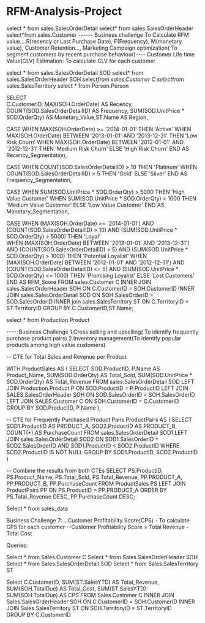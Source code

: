 # RFM-Analysis-Project
select * from sales.SalesOrderDetail
select* from sales.SalesOrderHeader
select*from sales.Customer
------ Business challenge To Calculate RFM value....R(recency or Last Purchase Date), F(Frequency), M(monetary value), 
Customer Retention...,
Marketing Campaign optimization( To segment customers by recent purchase behaviour)----
Customer Life time Value(CLV) Estimation: To calculate CLV for each customer

select * from sales.SalesOrderDetail SOD
select* from sales.SalesOrderHeader SOH
select*from sales.Customer C
select*from sales.SalesTerritory
select * from Person.Person

SELECT  
 C.CustomerID, 
 MAX(SOH.OrderDate) AS Recency,
COUNT(SOD.SalesOrderDetailID) AS Frequency,
SUM(SOD.UnitPrice * SOD.OrderQty) AS Monetary_Value,ST.Name AS Region,

CASE 
WHEN MAX(SOH.OrderDate) >= '2014-01-01' THEN 'Active'
WHEN MAX(SOH.OrderDate) BETWEEN '2013-01-01' AND '2013-12-31' THEN 'Low Risk Churn'
WHEN MAX(SOH.OrderDate) BETWEEN '2012-01-01' AND '2012-12-31' THEN 'Medium Risk Churn'
ELSE 'High Risk Churn' 
END AS Recency_Segmentation,

CASE 
WHEN COUNT(SOD.SalesOrderDetailID) > 10 THEN 'Platinum'
 WHEN COUNT(SOD.SalesOrderDetailID) > 5 THEN 'Gold'
 ELSE 'Silver'
END AS Frequency_Segmentation,

 CASE
 WHEN SUM(SOD.UnitPrice * SOD.OrderQty) > 5000 THEN 'High Value Customer'
 WHEN SUM(SOD.UnitPrice * SOD.OrderQty) > 1000 THEN 'Medium Value Customer'
 ELSE 'Low Value Customer'
END AS Monetary_Segmentation,

 CASE
WHEN (MAX(SOH.OrderDate) >= '2014-01-01') 
AND (COUNT(SOD.SalesOrderDetailID) > 10) 
AND (SUM(SOD.UnitPrice * SOD.OrderQty) > 5000) 
THEN 'Loyal'        
WHEN (MAX(SOH.OrderDate) BETWEEN '2013-01-01' AND '2013-12-31') 
AND (COUNT(SOD.SalesOrderDetailID) > 5) 
AND (SUM(SOD.UnitPrice * SOD.OrderQty) > 1000) 
 THEN 'Potential Loyalist'
WHEN (MAX(SOH.OrderDate) BETWEEN '2012-01-01' AND '2012-12-31') 
AND (COUNT(SOD.SalesOrderDetailID) <= 5) 
AND (SUM(SOD.UnitPrice * SOD.OrderQty) <= 1000) 
THEN 'Promising Loyalist'
ELSE 'Lost Customers'
END AS RFM_Score
FROM 
sales.Customer C
INNER JOIN 
sales.SalesOrderHeader SOH ON C.CustomerID = SOH.CustomerID
INNER JOIN 
sales.SalesOrderDetail SOD ON SOH.SalesOrderID = SOD.SalesOrderID
INNER join sales.SalesTerritory ST ON C.TerritoryID = ST.TerritoryID
GROUP BY 
C.CustomerID,ST.Name;




select * from Production.Product

-----Business Challenge 
1.Cross selling and upselling( To identify frequently purchase product pairs)
2.Inventory management(To identify popular products among high value customers)


-- CTE for Total Sales and Revenue per Product


WITH ProductSales AS (
    SELECT 
        SOD.ProductID, 
        P.Name AS Product_Name,
        SUM(SOD.OrderQty) AS Total_Sold,
        SUM(SOD.UnitPrice * SOD.OrderQty) AS Total_Revenue
    FROM 
        sales.SalesOrderDetail SOD
    LEFT JOIN 
        Production.Product P ON SOD.ProductID = P.ProductID
    LEFT JOIN 
        SALES.SalesOrderHeader SOH ON SOD.SalesOrderID = SOH.SalesOrderID
    LEFT JOIN 
        SALES.Customer C ON SOH.CustomerID = C.CustomerID
    GROUP BY 
        SOD.ProductID, P.Name
),

-- CTE for Frequently Purchased Product Pairs
ProductPairs AS (
    SELECT  
        SOD1.ProductID AS PRODUCT_A,
        SOD2.ProductID AS PRODUCT_B,
        COUNT(*) AS PurchaseCount
    FROM 
        sales.SalesOrderDetail SOD1
    LEFT JOIN 
        sales.SalesOrderDetail SOD2 
        ON SOD1.SalesOrderID = SOD2.SalesOrderID 
        AND SOD1.ProductID < SOD2.ProductID
    WHERE 
        SOD2.ProductID IS NOT NULL
    GROUP BY 
        SOD1.ProductID, SOD2.ProductID
)

-- Combine the results from both CTEs
SELECT 
    PS.ProductID,
    PS.Product_Name,
    PS.Total_Sold,
    PS.Total_Revenue,
    PP.PRODUCT_A,
    PP.PRODUCT_B,
    PP.PurchaseCount
FROM 
    ProductSales PS
LEFT JOIN 
    ProductPairs PP ON PS.ProductID = PP.PRODUCT_A
ORDER BY 
    PS.Total_Revenue DESC, 
    PP.PurchaseCount DESC;

Select * from sales_data



Business Challenge 7: …Customer Profitability Score(CPS) - To calculate CPS for each customer
--Customer Profitability Score = Total Revenue - Total Cost
 
Queries:
 
Select * from Sales.Customer C
Select * from Sales.SalesOrderHeader SOH
Select * from Sales.SalesOrderDetail SOD
Select * from Sales.SalesTerritory ST
 
Select C.CustomerID,
SUM(ST.SalesYTD) AS Total_Revenue,
SUM(SOH.TotalDue) AS Total_Cost,
SUM(ST.SalesYTD)-SUM(SOH.TotalDue) AS CPS
FROM Sales.Customer C
INNER JOIN Sales.SalesOrderHeader SOH ON C.CustomerID = SOH.CustomerID
INNER JOIN Sales.SalesTerritory ST ON SOH.TerritoryID = ST.TerritoryID
GROUP BY C.CustomerID
